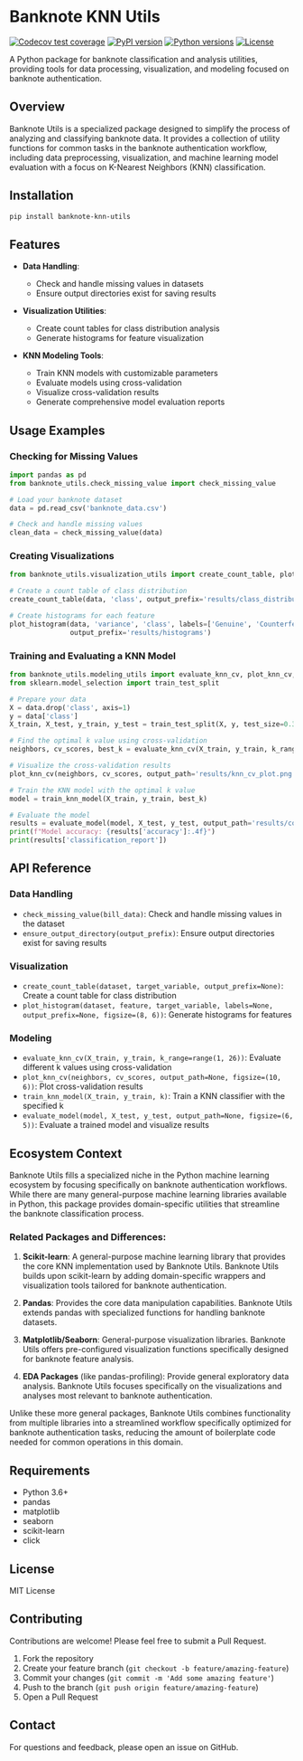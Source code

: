 # Banknote KNN Utils
[![Codecov test coverage](https://codecov.io/gh/DSCI-310-2025/banknote-knn-utils/branch/main/graph/badge.svg)](https://codecov.io/gh/DSCI-310-2025/banknote-knn-utils)
[![PyPI version](https://img.shields.io/badge/pypi-v0.1.5-blue.svg)](https://pypi.org/project/banknote-knn-utils/)
[![Python versions](https://img.shields.io/badge/python-3.6%2B-blue.svg)](https://pypi.org/project/banknote-knn-utils/)
[![License](https://img.shields.io/badge/license-MIT-green.svg)](https://opensource.org/licenses/MIT)

A Python package for banknote classification and analysis utilities, providing tools for data processing, visualization, and modeling focused on banknote authentication.

## Overview

Banknote Utils is a specialized package designed to simplify the process of analyzing and classifying banknote data. It provides a collection of utility functions for common tasks in the banknote authentication workflow, including data preprocessing, visualization, and machine learning model evaluation with a focus on K-Nearest Neighbors (KNN) classification.

## Installation

```bash
pip install banknote-knn-utils
```

## Features

- **Data Handling**:
  - Check and handle missing values in datasets
  - Ensure output directories exist for saving results

- **Visualization Utilities**:
  - Create count tables for class distribution analysis
  - Generate histograms for feature visualization

- **KNN Modeling Tools**:
  - Train KNN models with customizable parameters
  - Evaluate models using cross-validation
  - Visualize cross-validation results
  - Generate comprehensive model evaluation reports

## Usage Examples

### Checking for Missing Values

```python
import pandas as pd
from banknote_utils.check_missing_value import check_missing_value

# Load your banknote dataset
data = pd.read_csv('banknote_data.csv')

# Check and handle missing values
clean_data = check_missing_value(data)
```

### Creating Visualizations

```python
from banknote_utils.visualization_utils import create_count_table, plot_histogram

# Create a count table of class distribution
create_count_table(data, 'class', output_prefix='results/class_distribution')

# Create histograms for each feature
plot_histogram(data, 'variance', 'class', labels=['Genuine', 'Counterfeit'], 
               output_prefix='results/histograms')
```

### Training and Evaluating a KNN Model

```python
from banknote_utils.modeling_utils import evaluate_knn_cv, plot_knn_cv, train_knn_model, evaluate_model
from sklearn.model_selection import train_test_split

# Prepare your data
X = data.drop('class', axis=1)
y = data['class']
X_train, X_test, y_train, y_test = train_test_split(X, y, test_size=0.3, random_state=42)

# Find the optimal k value using cross-validation
neighbors, cv_scores, best_k = evaluate_knn_cv(X_train, y_train, k_range=range(1, 21))

# Visualize the cross-validation results
plot_knn_cv(neighbors, cv_scores, output_path='results/knn_cv_plot.png')

# Train the KNN model with the optimal k value
model = train_knn_model(X_train, y_train, best_k)

# Evaluate the model
results = evaluate_model(model, X_test, y_test, output_path='results/confusion_matrix.png')
print(f"Model accuracy: {results['accuracy']:.4f}")
print(results['classification_report'])
```

## API Reference

### Data Handling

- `check_missing_value(bill_data)`: Check and handle missing values in the dataset
- `ensure_output_directory(output_prefix)`: Ensure output directories exist for saving results

### Visualization

- `create_count_table(dataset, target_variable, output_prefix=None)`: Create a count table for class distribution
- `plot_histogram(dataset, feature, target_variable, labels=None, output_prefix=None, figsize=(8, 6))`: Generate histograms for features

### Modeling

- `evaluate_knn_cv(X_train, y_train, k_range=range(1, 26))`: Evaluate different k values using cross-validation
- `plot_knn_cv(neighbors, cv_scores, output_path=None, figsize=(10, 6))`: Plot cross-validation results
- `train_knn_model(X_train, y_train, k)`: Train a KNN classifier with the specified k
- `evaluate_model(model, X_test, y_test, output_path=None, figsize=(6, 5))`: Evaluate a trained model and visualize results

## Ecosystem Context

Banknote Utils fills a specialized niche in the Python machine learning ecosystem by focusing specifically on banknote authentication workflows. While there are many general-purpose machine learning libraries available in Python, this package provides domain-specific utilities that streamline the banknote classification process.

### Related Packages and Differences:

1. **Scikit-learn**: A general-purpose machine learning library that provides the core KNN implementation used by Banknote Utils. Banknote Utils builds upon scikit-learn by adding domain-specific wrappers and visualization tools tailored for banknote authentication.

2. **Pandas**: Provides the core data manipulation capabilities. Banknote Utils extends pandas with specialized functions for handling banknote datasets.

3. **Matplotlib/Seaborn**: General-purpose visualization libraries. Banknote Utils offers pre-configured visualization functions specifically designed for banknote feature analysis.

4. **EDA Packages** (like pandas-profiling): Provide general exploratory data analysis. Banknote Utils focuses specifically on the visualizations and analyses most relevant to banknote authentication.

Unlike these more general packages, Banknote Utils combines functionality from multiple libraries into a streamlined workflow specifically optimized for banknote authentication tasks, reducing the amount of boilerplate code needed for common operations in this domain.

## Requirements

- Python 3.6+
- pandas
- matplotlib
- seaborn
- scikit-learn
- click

## License

MIT License

## Contributing

Contributions are welcome! Please feel free to submit a Pull Request.

1. Fork the repository
2. Create your feature branch (`git checkout -b feature/amazing-feature`)
3. Commit your changes (`git commit -m 'Add some amazing feature'`)
4. Push to the branch (`git push origin feature/amazing-feature`)
5. Open a Pull Request

## Contact

For questions and feedback, please open an issue on GitHub.
